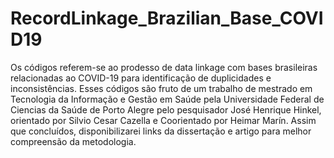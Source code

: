 # RecordLinkage_Brazilian_Base_COVID19
Os códigos referem-se ao prodesso de data linkage com bases brasileiras relacionadas ao COVID-19 para identificação de duplicidades e inconsistências. Esses códigos são fruto de um trabalho de mestrado em Tecnologia da Informação e Gestão em Saúde pela Universidade Federal de Ciencias da Saúde de Porto Alegre pelo pesquisador José Henrique Hinkel, orientado por Silvio Cesar Cazella e Coorientado por Heimar Marín. Assim que concluídos, disponibilizarei links da dissertação e artigo para melhor compreensão da metodologia. 
